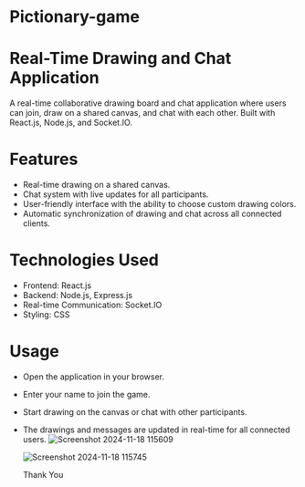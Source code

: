 # Pictionary-game

# Real-Time Drawing and Chat Application
A real-time collaborative drawing board and chat application where users can join, draw on a shared canvas, and chat with each other. Built with React.js, Node.js, and Socket.IO.

# Features
- Real-time drawing on a shared canvas.
- Chat system with live updates for all participants.
- User-friendly interface with the ability to choose custom drawing colors.
- Automatic synchronization of drawing and chat across all connected clients.

# Technologies Used
- Frontend: React.js
- Backend: Node.js, Express.js
- Real-time Communication: Socket.IO
- Styling: CSS

# Usage
- Open the application in your browser.
- Enter your name to join the game.
- Start drawing on the canvas or chat with other participants.
- The drawings and messages are updated in real-time for all connected users.
  ![Screenshot 2024-11-18 115609](https://github.com/user-attachments/assets/572e8443-7325-4527-a04b-1707f492506d)
  
  ![Screenshot 2024-11-18 115745](https://github.com/user-attachments/assets/d524bbae-fd53-49cd-9ca5-ad1473e0a8fd)

  Thank You
  

